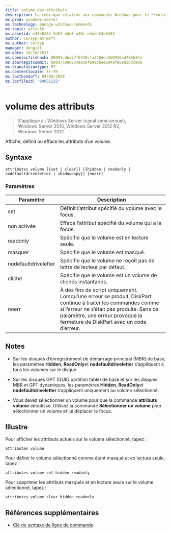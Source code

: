 ```yaml
---
title: volume des attributs
description: La rubrique relative aux commandes Windows pour le **volume d’attributs**, qui affiche, définit ou efface les attributs d’un volume.
ms.prod: windows-server
ms.technology: manage-windows-commands
ms.topic: article
ms.assetid: e40e8284-3d57-4de8-a46c-e4ade34a0d53
author: coreyp-at-msft
ms.author: coreyp
manager: dongill
ms.date: 10/16/2017
ms.openlocfilehash: 00991cdba57f0728cfa348dea2b0916ad758b34a
ms.sourcegitcommit: b00d7c8968c4adc8f699dbee694afe6ed36bc9de
ms.translationtype: MT
ms.contentlocale: fr-FR
ms.lasthandoff: 04/08/2020
ms.locfileid: "80851232"
---
```

# <a name="attributes-volume"></a>volume des attributs

>S’applique à : Windows Server (canal semi-annuel), Windows Server 2016, Windows Server 2012 R2, Windows Server 2012

Affiche, définit ou efface les attributs d’un volume.

## <a name="syntax"></a>Syntaxe  

```
attributes volume [{set | clear}] [{hidden | readonly | nodefaultdriveletter | shadowcopy}] [noerr]  
```  
  
### <a name="parameters"></a>Paramètres  
  
| Paramètre | Description |  
| ------- | -------- |  
| set | Définit l’attribut spécifié du volume avec le focus. |  
| non activée | Efface l’attribut spécifié du volume qui a le focus. |  
| readonly | Spécifie que le volume est en lecture seule. |  
| masquer | Spécifie que le volume est masqué. |  
| nodefaultdriveletter | Spécifie que le volume ne reçoit pas de lettre de lecteur par défaut. |  
| cliché | Spécifie que le volume est un volume de clichés instantanés. |  
| noerr | À des fins de script uniquement. Lorsqu’une erreur se produit, DiskPart continue à traiter les commandes comme si l’erreur ne s’était pas produite. Sans ce paramètre, une erreur provoque la fermeture de DiskPart avec un code d’erreur. |  
  
## <a name="remarks"></a>Notes  
  
- Sur les disques d’enregistrement de démarrage principal (MBR) de base, les paramètres **Hidden**, **ReadOnly**et **nodefaultdriveletter** s’appliquent à tous les volumes sur le disque.  
  
- Sur les disques GPT (GUID partition table) de base et sur les disques MBR et GPT dynamiques, les paramètres **Hidden**, **ReadOnly**et **nodefaultdriveletter** s’appliquent uniquement au volume sélectionné.  
  
- Vous devez sélectionner un volume pour que la commande **attributs volume** aboutisse. Utilisez la commande **Sélectionner un volume** pour sélectionner un volume et lui déplacer le focus.  
  
## <a name="examples"></a><a name=BKMK_examples></a>Illustre

Pour afficher les attributs actuels sur le volume sélectionné, tapez :  
  
```
attributes volume  
```  
  
Pour définir le volume sélectionné comme étant masqué et en lecture seule, tapez :  
  
```
attributes volume set hidden readonly  
```  
  
Pour supprimer les attributs masqués et en lecture seule sur le volume sélectionné, tapez :  
  
```
attributes volume clear hidden readonly  
```  
  
## <a name="additional-references"></a>Références supplémentaires  

- [Clé de syntaxe de ligne de commande](command-line-syntax-key.md)